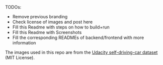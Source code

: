TODOs:

- Remove previous branding
- Check license of images and post here
- Fill this Readme with steps on how to build+run
- Fill this Readme with Screenshots
- Fill the corresponding READMEs of backend/frontend with more information



The images used in this repo are from the [Udacity self-driving-car dataset](https://github.com/udacity/self-driving-car/tree/master/datasets/CH2) (MIT License).
